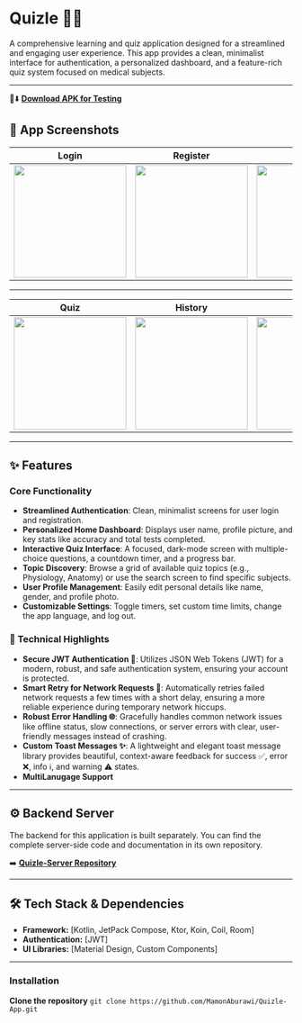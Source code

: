 # Quizle 🧠💡

A comprehensive learning and quiz application designed for a streamlined and engaging user experience. This app provides a clean, minimalist interface for authentication, a personalized dashboard, and a feature-rich quiz system focused on medical subjects.

---

🤖⬇️ **[Download APK for Testing](https://www.mediafire.com/file/l4j825lv6hw95cj/Quizle_v1.4.apk/file)**

## 📸 App Screenshots


| Login | Register | Home | Topic Search |
| :---: | :---: | :---: | :---: |
| <img src="https://github.com/user-attachments/assets/8d6b09b0-e61e-4c40-9ed2-6aa14640a534" width="200"> |  <img src="https://github.com/user-attachments/assets/d5de86fc-3e78-45ca-9ee8-7ac12a911fa3" width="200"> | <img src="https://github.com/user-attachments/assets/a7f1a54c-6267-48e1-b4a5-630788dab1a4" width="200">   | <img src="https://github.com/user-attachments/assets/2e215d8e-7c5e-47a2-af5b-4879cecba0b0" width="200"> 

-----

| Quiz | History | Profile | Settings |
| :---: | :---: | :---: | :---: |
| <img src="https://github.com/user-attachments/assets/e74ed41b-3d82-4f6a-b8d9-ec4affea35ce" width="200"> | <img src="https://github.com/user-attachments/assets/eff3f06a-46df-495a-9b08-e06f5be0415f" width="200"> | <img src="https://github.com/user-attachments/assets/981bfa58-b692-4de7-a423-0a7437ddda33" width="200"> | <img src="https://github.com/user-attachments/assets/936b55ef-85c1-419b-b044-0d20c9094695" width="200">

---

## ✨ Features

### Core Functionality
* **Streamlined Authentication**: Clean, minimalist screens for user login and registration.
* **Personalized Home Dashboard**: Displays user name, profile picture, and key stats like accuracy and total tests completed.
* **Interactive Quiz Interface**: A focused, dark-mode screen with multiple-choice questions, a countdown timer, and a progress bar.
* **Topic Discovery**: Browse a grid of available quiz topics (e.g., Physiology, Anatomy) or use the search screen to find specific subjects.
* **User Profile Management**: Easily edit personal details like name, gender, and profile photo.
* **Customizable Settings**: Toggle timers, set custom time limits, change the app language, and log out.

### 🚀 Technical Highlights
* **Secure JWT Authentication 🔐**: Utilizes JSON Web Tokens (JWT) for a modern, robust, and safe authentication system, ensuring your account is protected.
* **Smart Retry for Network Requests 🔄**: Automatically retries failed network requests a few times with a short delay, ensuring a more reliable experience during temporary network hiccups.
* **Robust Error Handling 🌐**: Gracefully handles common network issues like offline status, slow connections, or server errors with clear, user-friendly messages instead of crashing.
* **Custom Toast Messages ✨**: A lightweight and elegant toast message library provides beautiful, context-aware feedback for success ✅, error ❌, info ℹ️, and warning ⚠️ states.
* **MultiLanugage Support**

---

## ⚙️ Backend Server

The backend for this application is built separately. You can find the complete server-side code and documentation in its own repository.

➡️ **[Quizle-Server Repository](https://github.com/MamonAburawi/Quizle-Server)**

---

## 🛠️ Tech Stack & Dependencies

* **Framework:** [Kotlin, JetPack Compose, Ktor, Koin, Coil, Room]
* **Authentication:** [JWT]
* **UI Libraries:** [Material Design, Custom Components]

---


### Installation

 **Clone the repository**
    ```
     git clone https://github.com/MamonAburawi/Quizle-App.git
    ```




